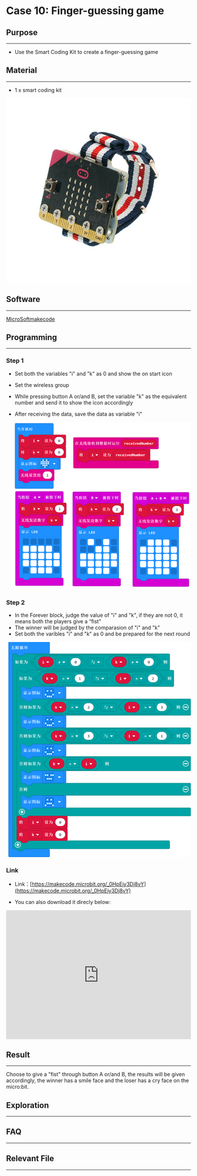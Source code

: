 # Case 10: Finger-guessing game

## Purpose
---
- Use the Smart Coding Kit to create a finger-guessing game

## Material
---

- 1 x smart coding kit 

![](./images/smart_coding_kit_case_10_01.png)


## Software
---
[MicroSoftmakecode](https://makecode.microbit.org/#)

## Programming
---
### Step 1
- Set both the variables "i" and "k" as 0 and show the on start icon

- Set the wireless group

- While pressing button A or/and B,  set the variable "k" as the equivalent number and send it to show the icon accordingly

- After receiving the data, save the data as variable "i"

  ![](./images/smart_coding_kit_case_10_02.png)

### Step 2
- In the Forever block, judge the value of "i" and "k", if they are not 0, it means both the players give a “fist"
- The winner will be judged by the comparasion of "i" and "k"
- Set both the varibles "i" and "k" as 0 and be prepared for the next round 

![](./images/smart_coding_kit_case_10_03.png)




### Link
- Link：[https://makecode.microbit.org/_0HpEjy3Dj8vY](https://makecode.microbit.org/_0HpEjy3Dj8vY)

- You can also download it direcly below:

<div style="position:relative;height:0;padding-bottom:70%;overflow:hidden;"><iframe style="position:absolute;top:0;left:0;width:100%;height:100%;" src="https://makecode.microbit.org/#pub:_0HpEjy3Dj8vY" frameborder="0" sandbox="allow-popups allow-forms allow-scripts allow-same-origin"></iframe></div>  


## Result
---

Choose to give a "fist" through button A or/and B,  the results will be given accordingly, the winner has a smile face and the loser has a cry face on the micro:bit.





## Exploration

---


## FAQ

---


## Relevant File

---

